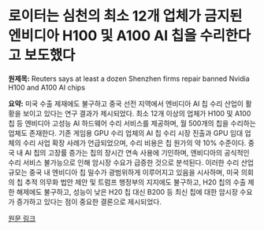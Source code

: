 # 로이터는 심천의 최소 12개 업체가 금지된 엔비디아 H100 및 A100 AI 칩을 수리한다고 보도했다

**원제목:** Reuters says at least a dozen Shenzhen firms repair banned Nvidia H100 and A100 AI chips

**요약:** 미국 수출 제재에도 불구하고 중국 선전 지역에서 엔비디아 AI 칩 수리 산업이 활황을 보이고 있다는 연구 결과가 제시되었다. 최소 12개 이상의 업체가 H100 및 A100 칩 등 엔비디아 고성능 AI 하드웨어 수리 서비스를 제공하며,  월 500개의 칩을 수리하는 업체도 존재한다.  기존 게임용 GPU 수리 업체의 AI 칩 수리 시장 진출과  GPU 임대 업체의 수리 사업 확장 사례가 언급되었으며, 수리 비용은 칩 원가의 약 10% 수준이다.  중국 내 AI 칩의 고장률 증가는 칩의 장시간 연속 사용에 기인하며, 엔비디아의 공식적인 수리 서비스 불가능으로 인해 암시장 수요가 급증한 것으로 분석된다.  이러한 수리 산업 규모는 중국 내 엔비디아 칩 밀수가 광범위하게 이루어지고 있음을 시사하며,  미국 의회의 칩 추적 의무화 법안 제안 및 트럼프 행정부의 지지에도 불구하고,  H20 칩의 수출 제한 해제에도 불구하고,  성능이 낮은 H20 칩 대신 B200 등 최신 칩에 대한 암시장 수요가 증가하고 있다는 점이 중요한 결론으로 제시되었다.

[원문 링크](https://the-decoder.com/reuters-says-at-least-a-dozen-shenzhen-firms-repair-banned-nvidia-h100-and-a100-ai-chips/)
